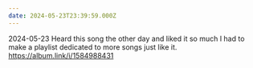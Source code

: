 ```yaml
---
date: 2024-05-23T23:39:59.000Z
---
```


<!-- @format -->

2024-05-23 Heard this song the other day and liked it so much I had to make a playlist dedicated to more songs just like it. <https://album.link/i/1584988431>
